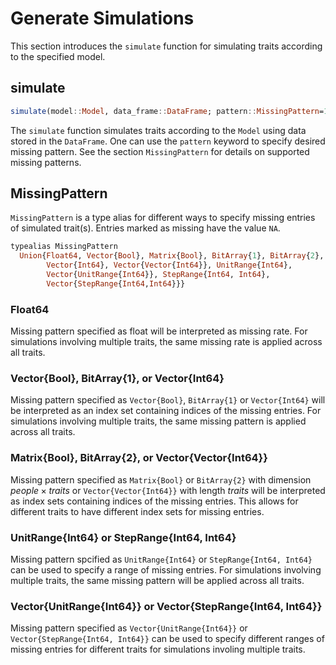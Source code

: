 # Generate Simulations

This section introduces the ```simulate``` function for simulating traits
according to the specified model.

## simulate

```julia
simulate(model::Model, data_frame::DataFrame; pattern::MissingPattern=1.0)
```

The ```simulate``` function simulates traits according to the
```Model``` using data stored in the ```DataFrame```. One can use
the ```pattern``` keyword to specify desired missing pattern. See the 
section ```MissingPattern``` for details on supported missing patterns.

## MissingPattern

```MissingPattern``` is a type alias for different ways to specify missing
entries of simulated trait(s). Entries marked as missing have the
value ```NA```.

```julia
typealias MissingPattern
  Union{Float64, Vector{Bool}, Matrix{Bool}, BitArray{1}, BitArray{2},
        Vector{Int64}, Vector{Vector{Int64}}, UnitRange{Int64},
        Vector{UnitRange{Int64}}, StepRange{Int64, Int64},
        Vector{StepRange{Int64,Int64}}}
```

### Float64

Missing pattern specified as float will be interpreted as missing rate.
For simulations involving multiple traits, the same missing rate is applied
across all traits.

### Vector{Bool}, BitArray{1}, or Vector{Int64}

Missing pattern specified as ```Vector{Bool}```, ```BitArray{1}```
or ```Vector{Int64}``` will be interpreted as an index set containing indices
of the missing entries. For simulations involving multiple traits, the same
missing pattern is applied across all traits.

### Matrix{Bool}, BitArray{2}, or Vector{Vector{Int64}}

Missing pattern specified as ```Matrix{Bool}``` or ```BitArray{2}```  with
dimension $people \times traits$ or ```Vector{Vector{Int64}}``` with length
$traits$ will be interpreted as index sets containing indices of the missing
entries. This allows for different traits to have different index sets for
missing entries.

### UnitRange{Int64} or StepRange{Int64, Int64}

Missing pattern spcified as ```UnitRange{Int64}``` or
```StepRange{Int64, Int64}``` can be used to specify a range of missing
entries. For simulations involving multiple traits, the same missing pattern
will be applied across all traits.

### Vector{UnitRange{Int64}} or Vector{StepRange{Int64, Int64}}

Missing pattern specified as ```Vector{UnitRange{Int64}}``` or
```Vector{StepRange{Int64, Int64}}``` can be used to specify different
ranges of missing entries for different traits for simulations involing
multiple traits.

